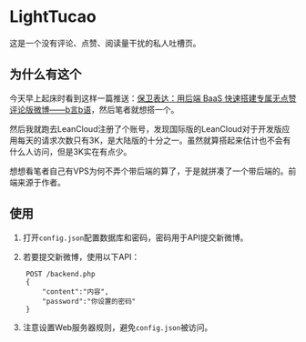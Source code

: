 # LightTucao

这是一个没有评论、点赞、阅读量干扰的私人吐槽页。

## 为什么有这个

今天早上起床时看到这样一篇推送：[保卫表达：用后端 BaaS 快速搭建专属无点赞评论版微博——b言b语](https://sspai.com/post/60024)，然后笔者就想搭一个。

然后我就跑去LeanCloud注册了个账号，发现国际版的LeanCloud对于开发版应用每天的请求次数只有3K，是大陆版的十分之一。虽然就算搭起来估计也不会有什么人访问，但是3K实在有点少。

想想看笔者自己有VPS为何不弄个带后端的算了，于是就拼凑了一个带后端的。前端来源于作者。

## 使用

1. 打开```config.json```配置数据库和密码，密码用于API提交新微博。

2. 若要提交新微博，使用以下API：

```
    POST /backend.php
    {
        "content":"内容",
        "password":"你设置的密码"
    }
```

3. 注意设置Web服务器规则，避免```config.json```被访问。